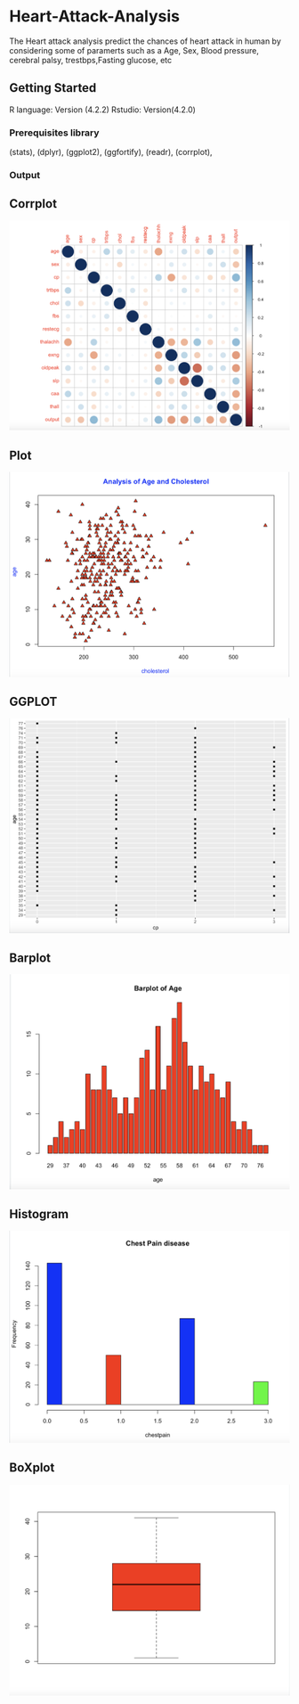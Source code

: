 # Heart-Attack-Analysis
The Heart attack analysis predict the chances of heart attack in human by considering some of paramerts such as a
Age, Sex, Blood pressure, cerebral palsy, trestbps,Fasting glucose, etc 

## Getting Started

R language: Version (4.2.2)
Rstudio: Version(4.2.0)

### Prerequisites library

(stats), 
(dplyr), 
(ggplot2), 
(ggfortify), 
(readr), 
(corrplot), 

### Output

## Corrplot
![plot](cor.png)

## Plot
![plot](Plot.png)

## GGPLOT
![ggplot](ggplot.png)

## Barplot
![ggplot](BarPlot.png)

## Histogram
![ggplot](Hist.png)

## BoXplot
![ggplot](box.png)
